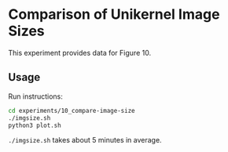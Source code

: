 # Comparison of Unikernel Image Sizes

This experiment provides data for Figure 10.

## Usage

Run instructions:

```bash 
cd experiments/10_compare-image-size
./imgsize.sh
python3 plot.sh
```

`./imgsize.sh` takes about 5 minutes in average.
